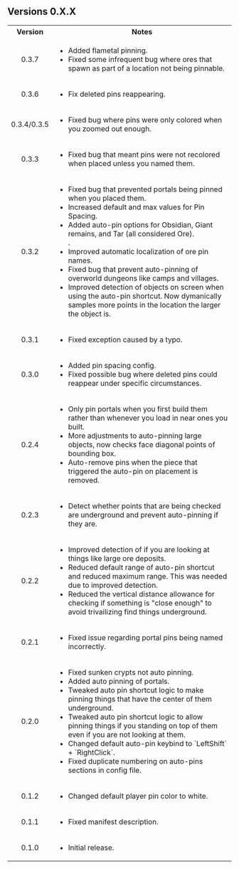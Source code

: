 <div class="header">
	<h2>Versions 0.X.X</h2>
</div>
<table>
	<tbody>
		<tr>
			<th align="center">Version</th>
			<th align="center">Notes</th>
		</tr>
		<tr>
			<td align="center">0.3.7</td>
			<td align="left">
				<ul>
					<li>Added flametal pinning.</li>
					<li>Fixed some infrequent bug where ores that spawn as part of a location not being pinnable.</li>
				</ul>
			</td>
		</tr>
		<tr>
			<td align="center">0.3.6</td>
			<td align="left">
				<ul>
					<li>Fix deleted pins reappearing.</li>
				</ul>
			</td>
		</tr>
		<tr>
			<td align="center">0.3.4/0.3.5</td>
			<td align="left">
				<ul>
					<li>Fixed bug where pins were only colored when you zoomed out enough.</li>
				</ul>
			</td>
		</tr>
		<tr>
			<td align="center">0.3.3</td>
			<td align="left">
				<ul>
					<li>Fixed bug that meant pins were not recolored when placed unless you named them.</li>
				</ul>
			</td>
		</tr>
		<tr>
			<td align="center">0.3.2</td>
			<td align="left">
				<ul>
					<li>Fixed bug that prevented portals being pinned when you placed them.</li>
					<li>Increased default and max values for Pin Spacing.</li>
					<li>Added auto-pin options for Obsidian, Giant remains, and Tar (all considered Ore).</li>.
					<li>Improved automatic localization of ore pin names.</li>
					<li>Fixed bug that prevent auto-pinning of overworld dungeons like camps and villages.</li>
					<li>Improved detection of objects on screen when using the auto-pin shortcut. Now dymanically samples more points in the location the larger the object is.</li>
				</ul>
			</td>
		</tr>
		<tr>
			<td align="center">0.3.1</td>
			<td align="left">
				<ul>
					<li>Fixed exception caused by a typo.</li>
				</ul>
			</td>
		</tr>
		<tr>
			<td align="center">0.3.0</td>
			<td align="left">
				<ul>
					<li>Added pin spacing config.</li>
					<li>Fixed possible bug where deleted pins could reappear under specific circumstances.</li>
				</ul>
			</td>
		</tr>
		<tr>
			<td align="center">0.2.4</td>
			<td align="left">
				<ul>
					<li>Only pin portals when you first build them rather than whenever you load in near ones you built.</li>
					<li>More adjustments to auto-pinning large objects, now checks face diagonal points of bounding box.</li>
					<li>Auto-remove pins when the piece that triggered the auto-pin on placement is removed.</li>
				</ul>
			</td>
		</tr>
		<tr>
			<td align="center">0.2.3</td>
			<td align="left">
				<ul>
					<li>Detect whether points that are being checked are underground and prevent auto-pinning if they are.</li>
				</ul>
			</td>
		</tr>
		<tr>
			<td align="center">0.2.2</td>
			<td align="left">
				<ul>
					<li>Improved detection of if you are looking at things like large ore deposits.</li>
					<li>Reduced default range of auto-pin shortcut and reduced maximum range. This was needed due to improved detection.</li>
					<li>Reduced the vertical distance allowance for checking if something is "close enough" to avoid trivailizing find things underground.</li>
				</ul>
			</td>
		</tr>
		<tr>
			<td align="center">0.2.1</td>
			<td align="left">
				<ul>
					<li>Fixed issue regarding portal pins being named incorrectly.</li>
				</ul>
			</td>
		</tr>
		<tr>
			<td align="center">0.2.0</td>
			<td align="left">
				<ul>
					<li>Fixed sunken crypts not auto pinning.</li>
					<li>Added auto pinning of portals.</li>
					<li>Tweaked auto pin shortcut logic to make pinning things that have the center of them underground.</li>
					<li>Tweaked auto pin shortcut logic to allow pinning things if you standing on top of them even if you are not looking at them.</li>
					<li>Changed default auto-pin keybind to `LeftShift` + `RightClick`.</li>
					<li>Fixed duplicate numbering on auto-pins sections in config file.</li>
				</ul>
			</td>
		</tr>
		<tr>
			<td align="center">0.1.2</td>
			<td align="left">
				<ul>
					<li>Changed default player pin color to white.</li>
				</ul>
			</td>
		</tr>
		<tr>
			<td align="center">0.1.1</td>
			<td align="left">
				<ul>
					<li>Fixed manifest description.</li>
				</ul>
			</td>
		</tr>
		<tr>
			<td align="center">0.1.0</td>
			<td align="left">
				<ul>
					<li>Initial release.</li>
				</ul>
			</td>
		</tr>
	</tbody>
</table>